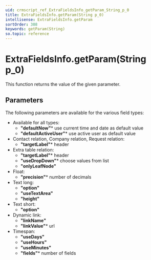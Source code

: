 ```yaml
---
uid: crmscript_ref_ExtraFieldsInfo_getParam_String_p_0
title: ExtraFieldsInfo.getParam(String p_0)
intellisense: ExtraFieldsInfo.getParam
sortOrder: 308
keywords: getParam(String)
so.topic: reference
---
```


# ExtraFieldsInfo.getParam(String p_0)

This function returns the value of the given parameter.

## Parameters

The following parameters are available for the various field types:

* Available for all types:
    * <b>"defaultNow"</b>* use current time and date as default value
    * <b>"defaultActiveUser"</b>* use active user as default value
* Contact relation, Company relation, Request relation:
    * <b>"targetLabel"</b>* header
* Extra table relation:
    * <b>"targetLabel"</b>* header
    * <b>"useDropDown"</b>* choose values from list
    * <b>"onlyLeafNode"</b>
* Float:
   * <b>"precision"</b>* number of decimals
* Text long:
   * <b>"option"</b>
   * <b>"useTextArea"</b>
   * <b>"height"</b>
* Text short:
   * <b>"option"</b>
* Dynamic link:
   * <b>"linkName"</b>
   * <b>"linkValue"</b>* url
* Timespan:
   * <b>"useDays"</b>
   * <b>"useHours"</b>
   * <b>"useMinutes"</b>
   * <b>"fields"</b>* number of fields

